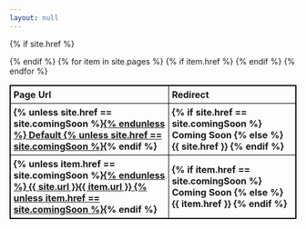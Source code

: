 ```yaml
---
layout: null
---
```

<style>
table, th, td {
    border: 1px solid black;
    border-collapse: collapse;
}
th, td {
    padding: 5px;
}
th {
    text-align: left;
}
</style>
<body>
<table style="width:100%">
  <tr>
    <th>Page Url</th>
    <th>Redirect</th>
    
  </tr>

{% if site.href %}
<tr>
    <th>
        {% unless site.href == site.comingSoon %}<a href="{{ site.url }}">{% endunless %}
            Default
        {% unless site.href == site.comingSoon %}</a>{% endif %}
    </th>
    <th>
    {% if site.href == site.comingSoon %}
    Coming Soon
    {% else %}
        {{ site.href }}
    {% endif %}
    </th>
  </tr>
{% endif %}
{% for item in site.pages %}
{% if item.href %}
<tr>
    <th>
        {% unless item.href == site.comingSoon %}<a href="{{ site.url }}{{ item.url }}">{% endunless %}
            {{ site.url }}{{ item.url }}
        {% unless item.href == site.comingSoon %}</a>{% endif %}
    </th>
    <th>
    {% if item.href == site.comingSoon %}
    Coming Soon
    {% else %}
        {{ item.href }}
    {% endif %}
    </th>
  </tr>
{% endif %}
{% endfor %}
</table>
</body>
